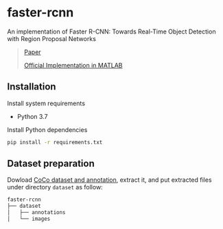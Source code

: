 # faster-rcnn
An implementation of Faster R-CNN: Towards Real-Time Object Detection with Region Proposal Networks

>[Paper](https://arxiv.org/abs/1506.01497)
>
>[Official Implementation in MATLAB](https://github.com/ShaoqingRen/faster_rcnn)

## Installation

Install system requirements

- Python 3.7

Install Python dependencies

```bash
pip install -r requirements.txt
```

## Dataset preparation

Dowload [CoCo dataset and annotation](http://cocodataset.org/#download), extract it, and put extracted files under directory `dataset` as follow:

```bash
faster-rcnn
├── dataset
│   ├── annotations
│   └── images
```